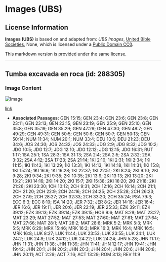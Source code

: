 # Images (UBS)

## License Information

**Images (UBS)** is based on and adapted from: _UBS Images_, [United Bible Societies](https://unitedbiblesocieties.org/), None, which is licensed under a [Public Domain CC0](https://creativecommons.org/public-domain/cc0/).

This markdown version is provided under the same license.



--------------------------------

## Tumba excavada en roca (id: 288305)

### Image Content

![Image](https://cdn.aquifer.bible/aquifer-content/resources/Media/WEB-0761_rock_cut_tomb.jpg)

[link](https://cdn.aquifer.bible/aquifer-content/resources/Media/WEB-0761_rock_cut_tomb.jpg)

* **Associated Passages:** GEN 15:15; GEN 23:4; GEN 23:6; GEN 23:8; GEN 23:11; GEN 23:13; GEN 23:15; GEN 23:19; GEN 25:9; GEN 25:10; GEN 35:8; GEN 35:19; GEN 35:29; GEN 47:29; GEN 47:30; GEN 48:7; GEN 49:29; GEN 49:31; GEN 50:5; GEN 50:6; GEN 50:7; GEN 50:13; GEN 50:14; NUM 11:34; NUM 20:1; NUM 33:4; DEU 10:6; DEU 21:23; DEU 34:6; JOS 24:30; JOS 24:32; JOS 24:33; JDG 2:9; JDG 8:32; JDG 10:2; JDG 10:5; JDG 12:7; JDG 12:10; JDG 12:12; JDG 12:15; JDG 16:31; RUT 1:17; 1SA 25:1; 1SA 28:3; 1SA 31:13; 2SA 2:4; 2SA 2:5; 2SA 2:32; 2SA 3:32; 2SA 4:12; 2SA 17:23; 2SA 21:14; 1KI 2:10; 1KI 2:31; 1KI 2:34; 1KI 11:15; 1KI 11:43; 1KI 13:29; 1KI 13:31; 1KI 14:13; 1KI 14:18; 1KI 14:31; 1KI 15:8; 1KI 15:24; 1KI 16:6; 1KI 16:28; 1KI 22:37; 1KI 22:51; 2KI 8:24; 2KI 9:10; 2KI 9:28; 2KI 9:34; 2KI 9:35; 2KI 10:35; 2KI 13:9; 2KI 13:13; 2KI 13:20; 2KI 13:21; 2KI 14:16; 2KI 14:20; 2KI 15:7; 2KI 15:38; 2KI 16:20; 2KI 21:18; 2KI 21:26; 2KI 23:30; 1CH 10:12; 2CH 9:31; 2CH 12:16; 2CH 16:14; 2CH 21:1; 2CH 21:20; 2CH 22:9; 2CH 24:16; 2CH 24:25; 2CH 25:28; 2CH 26:23; 2CH 27:9; 2CH 28:27; 2CH 32:33; 2CH 33:20; 2CH 35:24; PSA 79:3; ECC 6:3; ECC 8:10; ISA 14:20; JER 7:32; JER 8:2; JER 14:16; JER 16:4; JER 16:6; JER 19:11; JER 20:6; JER 22:19; JER 25:33; EZK 39:11; EZK 39:12; EZK 39:13; EZK 39:14; EZK 39:15; HOS 9:6; MAT 8:28; MAT 23:27; MAT 23:29; MAT 27:52; MAT 27:53; MAT 27:60; MAT 27:61; MAT 27:64; MAT 27:66; MAT 28:1; MAT 28:2; MAT 28:8; MRK 5:2; MRK 5:3; MRK 5:5; MRK 6:29; MRK 15:46; MRK 16:2; MRK 16:3; MRK 16:4; MRK 16:5; MRK 16:8; LUK 8:27; LUK 11:44; LUK 23:53; LUK 23:55; LUK 24:1; LUK 24:2; LUK 24:9; LUK 24:12; LUK 24:22; LUK 24:24; JHN 5:28; JHN 11:17; JHN 11:31; JHN 11:38; JHN 11:39; JHN 11:41; JHN 12:17; JHN 19:41; JHN 19:42; JHN 20:1; JHN 20:2; JHN 20:3; JHN 20:4; JHN 20:6; JHN 20:8; JHN 20:11; ACT 2:29; ACT 7:16; ACT 13:29; ROM 3:13; REV 11:9

